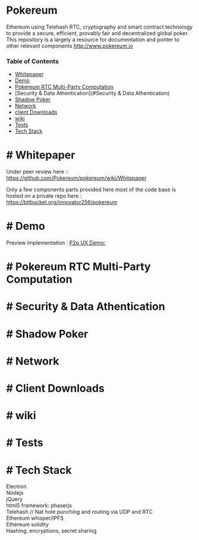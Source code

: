 Pokereum
========
Ethereum using Telehash RTC, cryptography and smart contract technology to provide a secure, efficient, provably fair and decentralized global poker. This repository is a largely a resource for documentation and ponter to other relevant components http://www.pokereum.io 


### Table of Contents

* [Whitepaper](#Whitepaper)
* [Demo](#Demo)
* [Pokereum RTC Multi-Party Computation](#Pokereum-RTC)
* [Security & Data Athentication](#Security & Data Athentication)    
* [Shadow Poker](Shadow-Poker)
* [Network](#Network)
* [client Downloads](#Downloads)
* [wiki](#wiki)
* [Tests](#Tests)
* [Tech Stack](#Tech-Stack)







#<a name="whitepaper"></a>
Whitepaper
==========
Under peer review here :: https://github.com/Pokereum/pokereum/wiki/Whitepaper



Only a few components parts provided here most of the code base is hosted on a private repo here : https://bitbucket.org/innovator256/pokereum


#<a name="Demo"></a>
Demo
=====
Preview implementation : [P2p UX Demo:]( https://www.youtube.com/watch?v=ydqsLi2CAgQ) 




#<a name="Pokereum-RTC"></a>
Pokereum RTC Multi-Party Computation
==========




 #<a name="Security & Data Athentication"></a>
 Security & Data Athentication
 ==============================
 
 
 
 

#<a name="Shadow-Poker"></a>
Shadow Poker
==========





#<a name="Network"></a>
Network
==========




#<a name="Downloads"></a>
Client Downloads
==========




#<a name="wiki"></a>
wiki
==========



#<a name="Tests"></a>
Tests
======



#<a name="Tech-Stack"></a>
Tech Stack
==========

Electron <br/>
Nodejs<br/>
jQuery<br/>
html5 framework: phaserjs<br/>
Telehash // Nat hole punching and routing via UDP and RTC<br/>
Ethereum whisper/IPFS<br/>
Ethereum solidity<br/>
Hashing, encryptions, secret sharing
